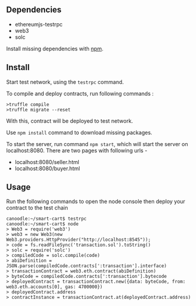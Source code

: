 ## Dependencies

* ethereumjs-testrpc 
* web3
* solc

Install missing dependencies with [npm](https://www.npmjs.com/). 

## Install
Start test network, using the ```testrpc``` command.

To compile and deploy contracts, run following commands :

```
>truffle compile
>truffle migrate --reset
```
With this, contract will be deployed to test network.

Use ```npm install``` command to download missing packages.

To start the server, run command ```npm start```, which will start the server on localhost:8080. There are two pages with following urls - 
 
* localhost:8080/seller.html
* localhost:8080/buyer.html

## Usage

Run the following commands to open the node console then deploy your contract to the test chain

```
canoodle:~/smart-cart$ testrpc
canoodle:~/smart-cart$ node
> Web3 = require('web3')
> web3 = new Web3(new Web3.providers.HttpProvider("http://localhost:8545"));
> code = fs.readFileSync('transaction.sol').toString()
> solc = require('solc')
> compiledCode = solc.compile(code)
> abiDefinition = JSON.parse(compiledCode.contracts[':transaction'].interface)
> transactionContract = web3.eth.contract(abiDefinition)
> byteCode = compiledCode.contracts[':transaction'].bytecode
> deployedContract = transactionContract.new({data: byteCode, from: web3.eth.accounts[0], gas: 4700000})
> deployedContract.address
> contractInstance = transactionContract.at(deployedContract.address)
```
